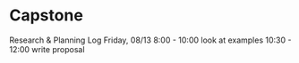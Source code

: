 # Capstone

Research & Planning Log
Friday, 08/13
8:00 - 10:00 look at examples
10:30 - 12:00 write proposal 
